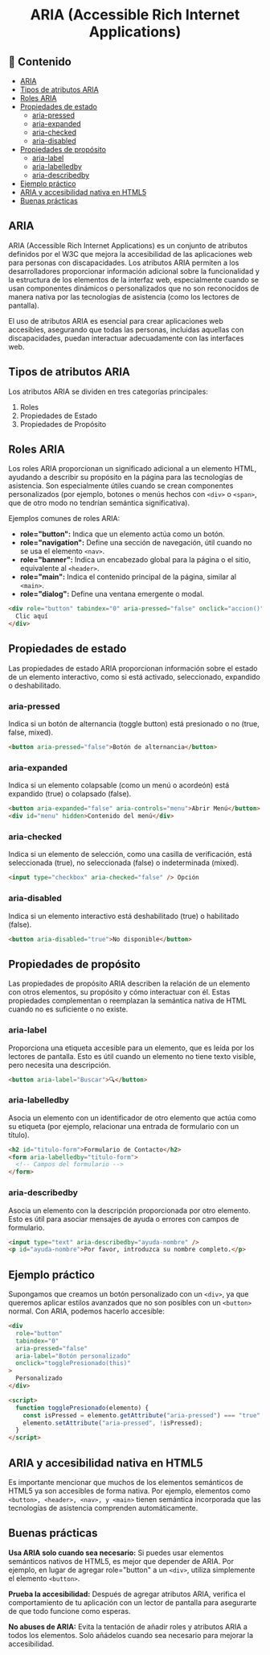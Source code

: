 <h1 align='center'>ARIA (Accessible Rich Internet Applications)</h1>

<h2>📑 Contenido</h2>

- [ARIA](#aria)
- [Tipos de atributos ARIA](#tipos-de-atributos-aria)
- [Roles ARIA](#roles-aria)
- [Propiedades de estado](#propiedades-de-estado)
  - [aria-pressed](#aria-pressed)
  - [aria-expanded](#aria-expanded)
  - [aria-checked](#aria-checked)
  - [aria-disabled](#aria-disabled)
- [Propiedades de propósito](#propiedades-de-propósito)
  - [aria-label](#aria-label)
  - [aria-labelledby](#aria-labelledby)
  - [aria-describedby](#aria-describedby)
- [Ejemplo práctico](#ejemplo-práctico)
- [ARIA y accesibilidad nativa en HTML5](#aria-y-accesibilidad-nativa-en-html5)
- [Buenas prácticas](#buenas-prácticas)

## ARIA

ARIA (Accessible Rich Internet Applications) es un conjunto de atributos definidos por el W3C que mejora la accesibilidad de las aplicaciones web para personas con discapacidades. Los atributos ARIA permiten a los desarrolladores proporcionar información adicional sobre la funcionalidad y la estructura de los elementos de la interfaz web, especialmente cuando se usan componentes dinámicos o personalizados que no son reconocidos de manera nativa por las tecnologías de asistencia (como los lectores de pantalla).

El uso de atributos ARIA es esencial para crear aplicaciones web accesibles, asegurando que todas las personas, incluidas aquellas con discapacidades, puedan interactuar adecuadamente con las interfaces web.

## Tipos de atributos ARIA

Los atributos ARIA se dividen en tres categorías principales:

1. Roles
1. Propiedades de Estado
1. Propiedades de Propósito

## Roles ARIA

Los roles ARIA proporcionan un significado adicional a un elemento HTML, ayudando a describir su propósito en la página para las tecnologías de asistencia. Son especialmente útiles cuando se crean componentes personalizados (por ejemplo, botones o menús hechos con `<div>` o `<span>`, que de otro modo no tendrían semántica significativa).

Ejemplos comunes de roles ARIA:

- **role="button":** Indica que un elemento actúa como un botón.
- **role="navigation":** Define una sección de navegación, útil cuando no se usa el elemento `<nav>`.
- **role="banner":** Indica un encabezado global para la página o el sitio, equivalente al `<header>`.
- **role="main":** Indica el contenido principal de la página, similar al `<main>`.
- **role="dialog":** Define una ventana emergente o modal.

```html
<div role="button" tabindex="0" aria-pressed="false" onclick="accion()">
  Clic aquí
</div>
```

## Propiedades de estado

Las propiedades de estado ARIA proporcionan información sobre el estado de un elemento interactivo, como si está activado, seleccionado, expandido o deshabilitado.

### aria-pressed

Indica si un botón de alternancia (toggle button) está presionado o no (true, false, mixed).

```html
<button aria-pressed="false">Botón de alternancia</button>
```

### aria-expanded

Indica si un elemento colapsable (como un menú o acordeón) está expandido (true) o colapsado (false).

```html
<button aria-expanded="false" aria-controls="menu">Abrir Menú</button>
<div id="menu" hidden>Contenido del menú</div>
```

### aria-checked

Indica si un elemento de selección, como una casilla de verificación, está seleccionada (true), no seleccionada (false) o indeterminada (mixed).

```html
<input type="checkbox" aria-checked="false" /> Opción
```

### aria-disabled

Indica si un elemento interactivo está deshabilitado (true) o habilitado (false).

```html
<button aria-disabled="true">No disponible</button>
```

## Propiedades de propósito

Las propiedades de propósito ARIA describen la relación de un elemento con otros elementos, su propósito y cómo interactuar con él. Estas propiedades complementan o reemplazan la semántica nativa de HTML cuando no es suficiente o no existe.

### aria-label

Proporciona una etiqueta accesible para un elemento, que es leída por los lectores de pantalla. Esto es útil cuando un elemento no tiene texto visible, pero necesita una descripción.

```html
<button aria-label="Buscar">🔍</button>
```

### aria-labelledby

Asocia un elemento con un identificador de otro elemento que actúa como su etiqueta (por ejemplo, relacionar una entrada de formulario con un título).

```html
<h2 id="titulo-form">Formulario de Contacto</h2>
<form aria-labelledby="titulo-form">
  <!-- Campos del formulario -->
</form>
```

### aria-describedby

Asocia un elemento con la descripción proporcionada por otro elemento. Esto es útil para asociar mensajes de ayuda o errores con campos de formulario.

```html
<input type="text" aria-describedby="ayuda-nombre" />
<p id="ayuda-nombre">Por favor, introduzca su nombre completo.</p>
```

## Ejemplo práctico

Supongamos que creamos un botón personalizado con un `<div>`, ya que queremos aplicar estilos avanzados que no son posibles con un `<button>` normal. Con ARIA, podemos hacerlo accesible:

```html
<div
  role="button"
  tabindex="0"
  aria-pressed="false"
  aria-label="Botón personalizado"
  onclick="togglePresionado(this)"
>
  Personalizado
</div>

<script>
  function togglePresionado(elemento) {
    const isPressed = elemento.getAttribute("aria-pressed") === "true";
    elemento.setAttribute("aria-pressed", !isPressed);
  }
</script>
```

## ARIA y accesibilidad nativa en HTML5

Es importante mencionar que muchos de los elementos semánticos de HTML5 ya son accesibles de forma nativa. Por ejemplo, elementos como `<button>, <header>, <nav>, y <main>` tienen semántica incorporada que las tecnologías de asistencia comprenden automáticamente.

## Buenas prácticas

**Usa ARIA solo cuando sea necesario:** Si puedes usar elementos semánticos nativos de HTML5, es mejor que depender de ARIA. Por ejemplo, en lugar de agregar role="button" a un `<div>`, utiliza simplemente el elemento `<button>`.

**Prueba la accesibilidad:** Después de agregar atributos ARIA, verifica el comportamiento de tu aplicación con un lector de pantalla para asegurarte de que todo funcione como esperas.

**No abuses de ARIA:** Evita la tentación de añadir roles y atributos ARIA a todos los elementos. Solo añádelos cuando sea necesario para mejorar la accesibilidad.
